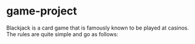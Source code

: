 # game-project
Blackjack is a card game that is famously known to be played at casinos. The rules are quite simple and go as follows: 